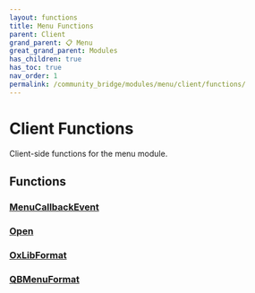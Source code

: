 ```yaml
---
layout: functions
title: Menu Functions
parent: Client
grand_parent: 📋 Menu
great_grand_parent: Modules
has_children: true
has_toc: true
nav_order: 1
permalink: /community_bridge/modules/menu/client/functions/
---
```


# Client Functions
Client-side functions for the menu module.

## Functions

### [MenuCallbackEvent](MenuCallbackEvent)
### [Open](Open)
### [OxLibFormat](OxLibFormat)
### [QBMenuFormat](QBMenuFormat)
